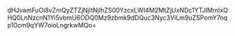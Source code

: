 dHJvamFuOi8vZmQyZTZjNjItNjlhZS00YzcxLWI4M2MtZjUxNDc1YTJlMmIxQHQ0LnNzcnN1Yi5vbmU6ODQ0Mz9zbmk9dDQuc3Nyc3ViLm9uZSPomY7nqp10cm9qYW7oioLngrkwMQo=